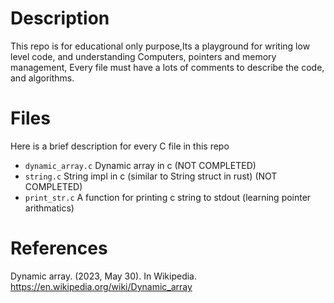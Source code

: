# Description
This repo is for educational only purpose,Its a playground for writing low level code,
and understanding Computers, pointers and memory management, Every file must have a lots of comments
to describe the code, and algorithms.

# Files
Here is a brief description for every C file in this repo

- `dynamic_array.c` Dynamic array in c (NOT COMPLETED) 
- `string.c` String impl in c (similar to String struct in rust) (NOT COMPLETED) 
- `print_str.c` A function for printing c string to stdout (learning pointer arithmatics)

# References
Dynamic array. (2023, May 30). In Wikipedia. https://en.wikipedia.org/wiki/Dynamic_array

